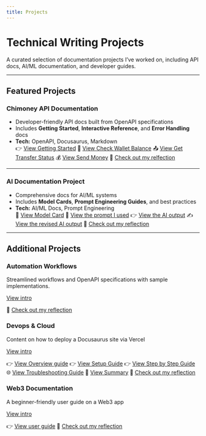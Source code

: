 ```yaml
---
title: Projects
---
```


# Technical Writing Projects

A curated selection of documentation projects I’ve worked on, including API docs, AI/ML documentation, and developer guides.

---

## Featured Projects

### Chimoney API Documentation
- Developer-friendly API docs built from OpenAPI specifications  
- Includes **Getting Started**, **Interactive Reference**, and **Error Handling** docs  
- **Tech:** OpenAPI, Docusaurus, Markdown  
👉 [View Getting Started](/docs/api-documentation/getting-started)
💼 [View Check Wallet Balance](/docs/api-documentation/reference/chimoney/check-wallet-balance)
📤 [View Get Transfer Status](/docs/api-documentation/reference/chimoney/get-transfer-status)
💰 [View Send Money](/docs/api-documentation/reference/chimoney/send-money)
📝 [Check out my relfection](/docs/api-documentation/intro)
---

### AI Documentation Project
- Comprehensive docs for AI/ML systems  
- Includes **Model Cards**, **Prompt Engineering Guides**, and best practices  
- **Tech:** AI/ML Docs, Prompt Engineering  
🪪 [View Model Card](/docs/ai-documentation/model_card)
🤖 [View the prompt I used](/docs/ai-documentation/prompt_used)
👉 [View the AI output](/docs/ai-documentation/ai_output)
✍️ [View the revised AI output](/docs/ai-documentation/final_doc)
📝 [Check out my reflection](/docs/ai-documentation/reflection)




---

## Additional Projects

### Automation Workflows
  Streamlined workflows and OpenAPI specifications with sample implementations.  
  
  [View intro](/docs/automation-workflows/intro)

📝 [Check out my reflection](/docs/documentation-tooling/intro)

### Devops & Cloud 
  Content on how to deploy a Docusaurus site via Vercel 

[View intro](/docs/devops-cloud/intro)

👉 [View Overview guide](/docs/devops-cloud/overview)
👉 [View Setup Guide](/docs/devops-cloud/setup)
👉 [View Step by Step Guide](/docs/devops-cloud/step_by_step)
🌐 [View Troubleshooting Guide](/docs/devops-cloud/troubleshooting)
📝 [View Summary](/docs/devops-cloud/summary)
📝 [Check out my reflection](/docs/devops-cloud/reflection)

### Web3 Documentation 
 
 A beginner-friendly user guide on a Web3 app

[View intro](/docs/web3-documentation/intro)

👉 [View user guide](/docs/web3-documentation/user-guide)
📝 [Check out my reflection](/docs/web3-documentation/reflection.md)
